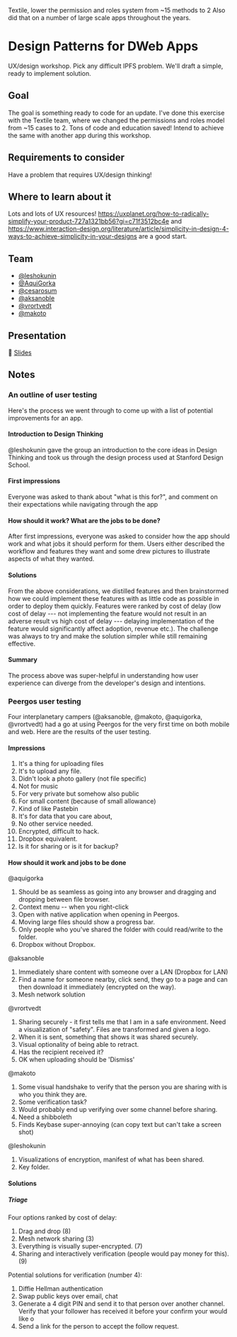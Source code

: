 Textile, lower the permission and roles system from ~15 methods to 2
Also did that on a number of large scale apps throughout the years.

# Design Patterns for DWeb Apps
UX/design workshop. Pick any difficult IPFS problem. We'll draft a simple, ready to implement solution.

## Goal
The goal is something ready to code for an update.
I've done this exercise with the Textile team, where we changed the permissions and roles model from ~15 cases to 2. Tons of code and education saved!
Intend to achieve the same with another app during this workshop.

## Requirements to consider
Have a problem that requires UX/design thinking!

## Where to learn about it
Lots and lots of UX resources!
https://uxplanet.org/how-to-radically-simplify-your-product-727a1321bb56?gi=c71f3512bc4e
and
https://www.interaction-design.org/literature/article/simplicity-in-design-4-ways-to-achieve-simplicity-in-your-designs
are a good start.

## Team

* [@leshokunin](https://github.com/leshokunin)
* [@AquiGorka](https://github.com/AquiGorka)
* [@cesarosum](https://github.com/cesarosum)
* [@aksanoble](https://github.com/aksanoble)
* [@vrortvedt](https://github.com/vrortvedt)
* [@makoto](https://github.com/makoto)

## Presentation

🎤 [Slides](https://docs.google.com/presentation/d/105KwT6ZmcneywGnvUyww5y-u_GHSY0FFQ0yIXZQf7Y0/edit#slide=id.g5c8d7f2770_17_14)

## Notes

### An outline of user testing

Here's the process we went through to come up with a list of potential improvements for an app.

#### Introduction to Design Thinking

@leshokunin gave the group an introduction to the core ideas in Design Thinking and took us through the design process used at Stanford Design School.

#### First impressions

Everyone was asked to thank about "what is this for?", and comment on their expectations while navigating through the app 

#### How should it work? What are the jobs to be done?

After first impressions, everyone was asked to consider how the app should work and what jobs it should perform for them. Users either described the workflow and features they want and some drew pictures to illustrate aspects of what they wanted. 

#### Solutions

From the above considerations, we distilled features and then brainstormed how we could implement these features with as little code as possible in order to deploy them quickly. Features were ranked by cost of delay (low cost of delay --- not implementing the feature would not result in an adverse result vs high cost of delay --- delaying implementation of the feature would significantly affect adoption, revenue etc.). The challenge was always to try and make the solution simpler while still remaining effective.

#### Summary 

The process above was super-helpful in understanding how user experience can diverge from the developer's design and intentions.

### Peergos user testing

Four interplanetary campers (@aksanoble, @makoto, @aquigorka, @vrortvedt) had a go at using Peergos for the very first time on both mobile and web. Here are the results of the user testing.

#### Impressions

1. It's a thing for uploading files
2. It's to upload any file.
3. Didn't look a photo gallery (not file specific)
4. Not for music
5. For very private but somehow also public
6. For small content (because of small allowance)
7. Kind of like Pastebin
8. It's for data that you care about, 
9. No other service needed.
10. Encrypted, difficult to hack.
11. Dropbox equivalent.
12. Is it for sharing or is it for backup?

#### How should it work and jobs to be done

@aquigorka

1. Should be as seamless as going into any browser and dragging and dropping between file browser.
2. Context menu -- when you right-click 
3. Open with native application when opening in Peergos.
4. Moving large files should show a progress bar.
5. Only people who you've shared the folder with could read/write to the folder.
6. Dropbox without Dropbox.

@aksanoble

1. Immediately share content with someone over a LAN (Dropbox for LAN)
2. Find a name for someone nearby, click send, they go to a page and can then download it immediately (encrypted on the way).
3. Mesh network solution

@vrortvedt

1. Sharing securely - it first tells me that I am in a safe environment. Need a visualization of "safety". Files are transformed and given a logo. 
2. When it is sent, something that shows it was shared securely. 
3. Visual optionality of being able to retract.
4. Has the recipient received it?
5. OK when uploading should be 'Dismiss'

@makoto

1. Some visual handshake to verify that the person you are sharing with is who you think they are. 
2. Some verification task?
3. Would probably end up verifying over some channel before sharing.
4. Need a shibboleth
5. Finds Keybase super-annoying (can copy text but can't take a screen shot)

@leshokunin

1. Visualizations of encryption, manifest of what has been shared.
2. Key folder.

#### Solutions

##### Triage

Four options ranked by cost of delay:

1. Drag and drop (8)
2. Mesh network sharing (3)
3. Everything is visually super-encrypted. (7)
4. Sharing and interactively verification (people would pay money for this). (9)

Potential solutions for verification (number 4):

1. Diffie Hellman authentication
2. Swap public keys over email, chat
3. Generate a 4 digit PIN and send it to that person over another channel. Verify that your follower has received it before your confirm your would like o
4. Send a link for the person to accept the follow request.
